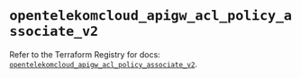 # `opentelekomcloud_apigw_acl_policy_associate_v2`

Refer to the Terraform Registry for docs: [`opentelekomcloud_apigw_acl_policy_associate_v2`](https://registry.terraform.io/providers/opentelekomcloud/opentelekomcloud/1.36.10/docs/resources/apigw_acl_policy_associate_v2).

